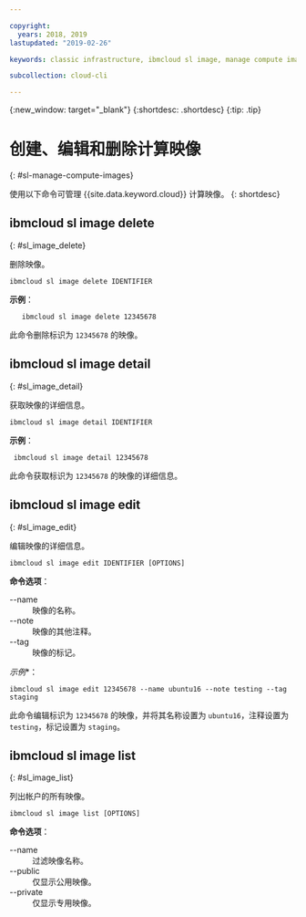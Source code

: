 ```yaml
---

copyright:
  years: 2018, 2019
lastupdated: "2019-02-26"

keywords: classic infrastructure, ibmcloud sl image, manage compute images, ibmcloud sl

subcollection: cloud-cli

---
```


{:new_window: target="_blank"}
{:shortdesc: .shortdesc}
{:tip: .tip}

# 创建、编辑和删除计算映像
{: #sl-manage-compute-images}

使用以下命令可管理 {{site.data.keyword.cloud}} 计算映像。
{: shortdesc}

## ibmcloud sl image delete
{: #sl_image_delete}

删除映像。
```
ibmcloud sl image delete IDENTIFIER
```

**示例**：
```
   ibmcloud sl image delete 12345678
```

此命令删除标识为 `12345678` 的映像。



## ibmcloud sl image detail
{: #sl_image_detail}

获取映像的详细信息。
```
ibmcloud sl image detail IDENTIFIER
```

**示例**：
```
 ibmcloud sl image detail 12345678
```

此命令获取标识为 `12345678` 的映像的详细信息。

## ibmcloud sl image edit
{: #sl_image_edit}

编辑映像的详细信息。
```
ibmcloud sl image edit IDENTIFIER [OPTIONS]
```

<strong>命令选项</strong>：
<dl>
<dt>--name</dt>
<dd>映像的名称。</dd>
<dt>--note</dt>
<dd>映像的其他注释。</dd>
<dt>--tag</dt>
<dd>映像的标记。</dd>
</dl>

*示例**：
```  
ibmcloud sl image edit 12345678 --name ubuntu16 --note testing --tag staging
```

此命令编辑标识为 `12345678` 的映像，并将其名称设置为 `ubuntu16`，注释设置为 `testing`，标记设置为 `staging`。




## ibmcloud sl image list
{: #sl_image_list}

列出帐户的所有映像。
```
ibmcloud sl image list [OPTIONS]
```

<strong>命令选项</strong>：
<dl>
<dt>--name</dt>
<dd>过滤映像名称。</dd>
<dt>--public</dt>
<dd>仅显示公用映像。</dd>
<dt>--private</dt>
<dd>仅显示专用映像。</dd>
</dl>
